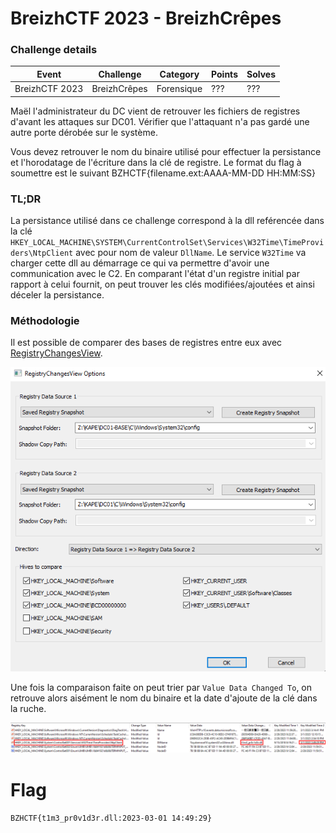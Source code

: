 BreizhCTF 2023 - BreizhCrêpes
==========================

### Challenge details

| Event                    | Challenge  | Category       | Points | Solves      |
|--------------------------|------------|----------------|--------|-------------|
| BreizhCTF 2023           | BreizhCrêpes  | Forensique  | ???    | ???         |


Maël l'administrateur du DC vient de retrouver les fichiers de registres d'avant les attaques sur DC01.
Vérifier que l'attaquant n'a pas gardé une autre porte dérobée sur le système.

Vous devez retrouver le nom du binaire utilisé pour effectuer la persistance et l'horodatage de l'écriture dans la clé de registre. Le format du flag à soumettre est le suivant BZHCTF{filename.ext:AAAA-MM-DD HH:MM:SS}

### TL;DR

La persistance utilisé dans ce challenge correspond à la dll reférencée dans la clé `HKEY_LOCAL_MACHINE\SYSTEM\CurrentControlSet\Services\W32Time\TimeProviders\NtpClient` avec pour nom de valeur `DllName`. Le service `W32Time` va charger cette dll au démarrage ce qui va permettre d'avoir une communication avec le C2. En comparant l'état d'un registre initial par rapport à celui fournit, on peut trouver les clés modifiées/ajoutées et ainsi déceler la persistance.

### Méthodologie

Il est possible de comparer des bases de registres entre eux avec [RegistryChangesView](https://www.nirsoft.net/utils/registry_changes_view.html).

![register_to_compare.png](register_to_compare.png)

Une fois la comparaison faite on peut trier par `Value Data Changed To`, on retrouve alors aisément le nom du binaire et la date d'ajoute de la clé dans la ruche.

![compare_change_value.png](compare_change_value.png)

# Flag

`BZHCTF{t1m3_pr0v1d3r.dll:2023-03-01 14:49:29}`
